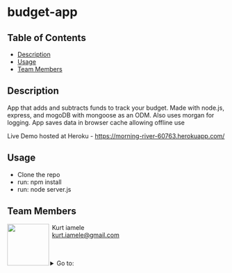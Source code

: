 # budget-app
 
##  Table of Contents

* [Description](#description)
* [Usage](#usage)
* [Team Members](#team-members)


##  Description 

App that adds and subtracts funds to track your budget.  Made with node.js, express, and mogoDB with mongoose as an ODM. Also uses morgan for logging.   App saves data in browser cache allowing offline use

Live Demo hosted at Heroku - https://morning-river-60763.herokuapp.com/
 
##  Usage 
- Clone the repo 
- run: npm install
- run: node server.js

## Team Members

<img align="left" src="https://avatars3.githubusercontent.com/u/62262420?v=4" width=96> &nbsp;Kurt iamele <br>&nbsp;<kurt.iamele@gmail.com><br>&nbsp;<null>

<br>

<details>
<summary>Go to:</summary>

* [Description](#description)
* [Usage](#usage)
* [Team Members](#team-members)
* [Table of Contents](#Table-of-Contents)

</details>
